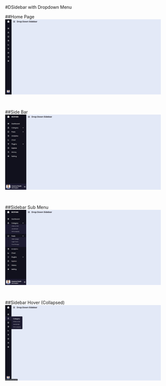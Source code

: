 #DSidebar with Dropdown Menu
<br/>

##Home Page
<img src="/image/md/1.jpg">

<br/>

##Side Bar
<img src="/image/md/2.jpg">

<br/>

##Sidebar Sub Menu
<img src="/image/md/3.jpg">

<br/>

##Sidebar Hover (Collapsed)
<img src="/image/md/4.jpg">